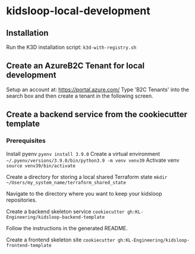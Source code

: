 # kidsloop-local-development

## Installation
Run the K3D installation script:
```k3d-with-registry.sh```

## Create an AzureB2C Tenant for local development
Setup an account at: https://portal.azure.com/
Type 'B2C Tenants' into the search box and then create a tenant in the following screen.

## Create a backend service from the cookiecutter template

### Prerequisites
Install pyenv
```pyenv install 3.9.0```
Create a virtual environment
```~/.pyenv/versions/3.9.0/bin/python3.9 -m venv venv39```
Activate venv
```source venv39/bin/activate```

Create a directory for storing a local shared Terraform state
```mkdir ~/Users/my_system_name/terraform_shared_state```

Navigate to the directory where you want to keep your kidsloop repositories.

Create a backend skeleton service
```cookiecutter gh:KL-Engineering/kidsloop-backend-template```

Follow the instructions in the generated README.

Create a frontend skeleton site
```cookiecutter gh:KL-Engineering/kidsloop-frontend-template```


